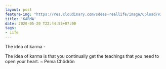 ```yaml
---
layout: post
feature-img: "https://res.cloudinary.com/sdees-reallife/image/upload/v1555658919/sample_feature_img.png"
title: 'KARMA'
date: 2020-05-20 T22:44:55+07:00
tags:
- Life
---
```

The idea of karma -

<i class="fa fa-child" style="color:plum"></i>

The idea of karma is that you continually get the teachings that you need to open your heart. ~ Pema Chödrön

